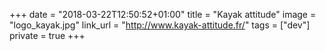 +++
date = "2018-03-22T12:50:52+01:00"
title = "Kayak attitude"
image = "logo_kayak.jpg"
link_url = "http://www.kayak-attitude.fr/"
tags = ["dev"]
private = true
+++

